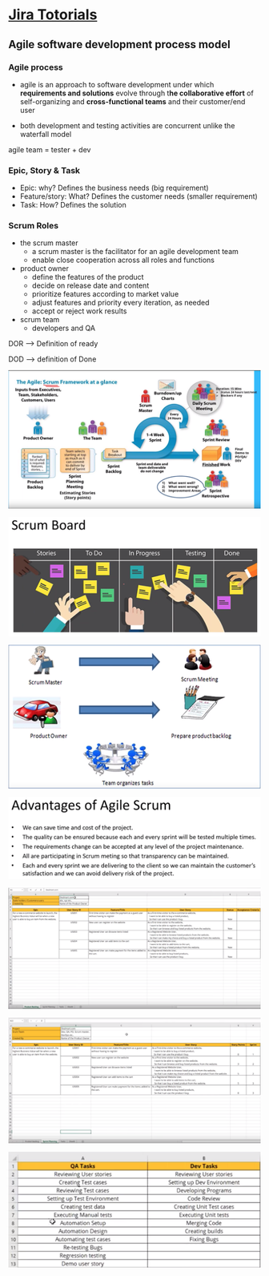 # [Jira Totorials](https://www.youtube.com/playlist?list=PLUDwpEzHYYLtRP4Pqvb0Q8N4IecrrhwXL)

## Agile software development process model

### Agile process

* agile is an approach to software development under which **requirements and solutions** evolve through t**he collaborative effort** of self-organizing and **cross-functional teams** and their customer/end user

* both development and testing activities are concurrent unlike the waterfall model

agile team = tester + dev

### Epic, Story & Task

* Epic: why? Defines the business needs (big requirement)
* Feature/story: What? Defines the customer needs (smaller requirement)
* Task: How? Defines the solution

### Scrum Roles

* the scrum master
  * a scrum master is the facilitator for an agile development team
  * enable close cooperation across all roles and functions
* product owner
  * define the features of the product
  * decide on release date and content
  * prioritize features according to market value
  * adjust features and priority every iteration, as needed
  * accept or reject work results
* scrum team
  * developers and QA

DOR —> Definition of ready

DOD —> definition of Done

![](https://github.com/Nickyzj/mynotes/blob/master/screenshots/Screen%20Shot%202019-06-21%20at%2010.45.35%20AM.png?raw=true)

![](https://github.com/Nickyzj/mynotes/blob/master/screenshots/Screen%20Shot%202019-06-21%20at%2010.59.02%20AM.png?raw=true)

![](https://github.com/Nickyzj/mynotes/blob/master/screenshots/Screen%20Shot%202019-06-21%20at%2011.03.16%20AM.png?raw=true)

![](https://github.com/Nickyzj/mynotes/blob/master/screenshots/Screen%20Shot%202019-06-21%20at%2011.05.10%20AM.png?raw=true)

![](https://github.com/Nickyzj/mynotes/blob/master/screenshots/Screen%20Shot%202019-06-21%20at%2011.07.15%20AM.png?raw=true)

![](https://github.com/Nickyzj/mynotes/blob/master/screenshots/Screen%20Shot%202019-06-21%20at%2011.10.28%20AM.png?raw=true)

![](https://github.com/Nickyzj/mynotes/blob/master/screenshots/Screen%20Shot%202019-06-21%20at%2011.13.44%20AM.png?raw=true)

